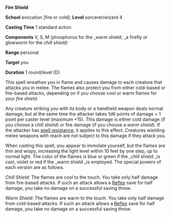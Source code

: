  **Fire Shield**

**School** evocation [fire or cold]; **Level** sorcerer/wizard 4

**Casting Time** 1 standard action

**Components** V, S, M (phosphorus for the _warm shield; _a firefly or glowworm for the _chill shield)_

**Range** personal

**Target** you

**Duration** 1 round/level (D)

This spell wreathes you in flame and causes damage to each creature that attacks you in melee. The flames also protect you from either cold-based or fire-based attacks, depending on if you choose cool or warm flames for your _fire shield_.

Any creature striking you with its body or a handheld weapon deals normal damage, but at the same time the attacker takes 1d6 points of damage + 1 point per caster level (maximum +15). This damage is either cold damage (if you choose a _chill shield_) or fire damage (if you choose a _warm shield_). If the attacker has [spell resistance](../glossary.md#_spell-resistance), it applies to this effect. Creatures wielding melee weapons with reach are not subject to this damage if they attack you.

When casting this spell, you appear to immolate yourself, but the flames are thin and wispy, increasing the light level within 10 feet by one step, up to normal light. The color of the flames is blue or green if the _chill shield _is cast, violet or red if the _warm shield _is employed. The special powers of each version are as follows.

_Chill Shield_: The flames are cool to the touch. You take only half damage from fire-based attacks. If such an attack allows a [Reflex](../combat.md#_reflex) save for half damage, you take no damage on a successful saving throw.

_Warm Shield_: The flames are warm to the touch. You take only half damage from cold-based attacks. If such an attack allows a [Reflex](../combat.md#_reflex) save for half damage, you take no damage on a successful saving throw.

